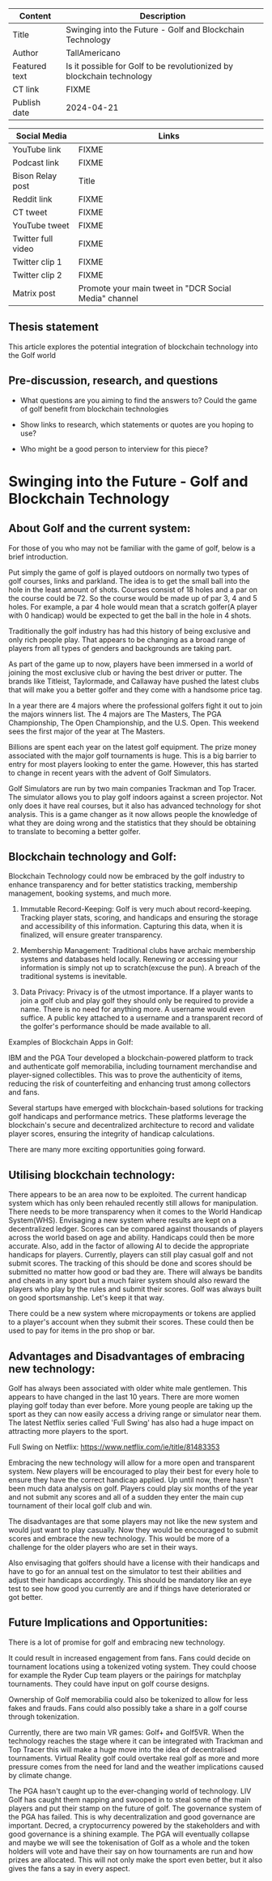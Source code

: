| Content | Description |
|---|---|
| Title               | Swinging into the Future - Golf and Blockchain Technology |
| Author              | TallAmericano |
| Featured text       | Is it possible for Golf to be revolutionized by blockchain technology |
| CT link             | FIXME |
| Publish date        | 2024-04-21 |

| Social Media | Links |
|---|---|
| YouTube link        | FIXME |
| Podcast link        | FIXME |
| Bison Relay post    | Title |
| Reddit link         | FIXME |
| CT tweet            | FIXME |
| YouTube tweet       | FIXME |
| Twitter full video  | FIXME |
| Twitter clip 1      | FIXME |
| Twitter clip 2      | FIXME |
| Matrix post         | Promote your main tweet in "DCR Social Media" channel |


## Thesis statement

This article explores the potential integration of blockchain technology into the Golf world


## Pre-discussion, research, and questions

* What questions are you aiming to find the answers to?
  Could the game of golf benefit from blockchain technologies
  
* Show links to research, which statements or quotes are you hoping to use?
  
* Who might be a good person to interview for this piece?



# Swinging into the Future - Golf and Blockchain Technology

## About Golf and the current system:

For those of you who may not be familiar with the game of golf, below is a brief introduction.

Put simply the game of golf is played outdoors on normally two types of golf courses, links and parkland. The idea is to get the small ball into the hole in the least amount of shots. Courses consist of 18 holes and a par on the course could be 72. So the course would be made up of par 3, 4 and 5 holes. For example, a par 4 hole would mean that a scratch golfer(A player with 0 handicap) would be expected to get the ball in the hole in 4 shots.

Traditionally the golf industry has had this history of being exclusive and only rich people play. That appears to be changing as a broad range of players from all types of genders and backgrounds are taking part.

As part of the game up to now, players have been immersed in a world of joining the most exclusive club or having the best driver or putter. The brands like Titleist, Taylormade, and Callaway have pushed the latest clubs that will make you a better golfer and they come with a handsome price tag.

In a year there are 4 majors where the professional golfers fight it out to join the majors winners list. The 4 majors are The Masters, The PGA Championship, The Open Championship, and the U.S. Open. This weekend sees the first major of the year at The Masters.

Billions are spent each year on the latest golf equipment. The prize money associated with the major golf tournaments is huge. This is a big barrier to entry for most players looking to enter the game. However, this has started to change in recent years with the advent of Golf Simulators.

Golf Simulators are run by two main companies Trackman and Top Tracer. The simulator allows you to play golf indoors against a screen projector. Not only does it have real courses, but it also has advanced technology for shot analysis. This is a game changer as it now allows people the knowledge of what they are doing wrong and the statistics that they should be obtaining to translate to becoming a better golfer.

## Blockchain technology and Golf:

Blockchain Technology could now be embraced by the golf industry to enhance transparency and for better statistics tracking, membership management, booking systems, and much more.

1. Immutable Record-Keeping: Golf is very much about record-keeping. Tracking player stats, scoring, and handicaps and ensuring the storage and accessibility of this information. Capturing this data, when it is finalized, will ensure greater transparency.

2. Membership Management: Traditional clubs have archaic membership systems and databases held locally. Renewing or accessing your information is simply not up to scratch(excuse the pun). A breach of the traditional systems is inevitable.

3. Data Privacy: Privacy is of the utmost importance. If a player wants to join a golf club and play golf they should only be required to provide a name. There is no need for anything more. A username would even suffice. A public key attached to a username and a transparent record of the golfer's performance should be made available to all.

Examples of Blockchain Apps in Golf:

IBM and the PGA Tour developed a blockchain-powered platform to track and authenticate golf memorabilia, including tournament merchandise and player-signed collectibles. This was to prove the authenticity of items, reducing the risk of counterfeiting and enhancing trust among collectors and fans.

Several startups have emerged with blockchain-based solutions for tracking golf handicaps and performance metrics. These platforms leverage the blockchain's secure and decentralized architecture to record and validate player scores, ensuring the integrity of handicap calculations.

There are many more exciting opportunities going forward.

## Utilising blockchain technology:

There appears to be an area now to be exploited. The current handicap system which has only been rehauled recently still allows for manipulation. There needs to be more transparency when it comes to the World Handicap System(WHS). Envisaging a new system where results are kept on a decentralized ledger. Scores can be compared against thousands of players across the world based on age and ability. Handicaps could then be more accurate. Also, add in the factor of allowing AI to decide the appropriate handicaps for players. Currently, players can still play casual golf and not submit scores. The tracking of this should be done and scores should be submitted no matter how good or bad they are. There will always be bandits and cheats in any sport but a much fairer system should also reward the players who play by the rules and submit their scores. Golf was always built on good sportsmanship. Let's keep it that way.

There could be a new system where micropayments or tokens are applied to a player's account when they submit their scores. These could then be used to pay for items in the pro shop or bar. 

## Advantages and Disadvantages of embracing new technology:

Golf has always been associated with older white male gentlemen. This appears to have changed in the last 10 years. There are more women playing golf today than ever before. More young people are taking up the sport as they can now easily access a driving range or simulator near them. The latest Netflix series called 'Full Swing' has also had a huge impact on attracting more players to the sport.

Full Swing on Netflix:
https://www.netflix.com/ie/title/81483353 

Embracing the new technology will allow for a more open and transparent system. New players will be encouraged to play their best for every hole to ensure they have the correct handicap applied. Up until now, there hasn't been much data analysis on golf. Players could play six months of the year and not submit any scores and all of a sudden they enter the main cup tournament of their local golf club and win. 

The disadvantages are that some players may not like the new system and would just want to play casually. Now they would be encouraged to submit scores and embrace the new technology. This would be more of a challenge for the older players who are set in their ways.

Also envisaging that golfers should have a license with their handicaps and have to go for an annual test on the simulator to test their abilities and adjust their handicaps accordingly. This should be mandatory like an eye test to see how good you currently are and if things have deteriorated or got better. 

## Future Implications and Opportunities:

There is a lot of promise for golf and embracing new technology.

It could result in increased engagement from fans. Fans could decide on tournament locations using a tokenized voting system. They could choose for example the Ryder Cup team players or the pairings for matchplay tournaments. They could have input on golf course designs.

Ownership of Golf memorabilia could also be tokenized to allow for less fakes and frauds. Fans could also possibly take a share in a golf course through tokenization.

Currently, there are two main VR games: Golf+ and Golf5VR. When the technology reaches the stage where it can be integrated with Trackman and Top Tracer this will make a huge move into the idea of decentralised tournaments. Virtual Reality golf could overtake real golf as more and more pressure comes from the need for land and the weather implications caused by climate change.

The PGA hasn't caught up to the ever-changing world of technology. LIV Golf has caught them napping and swooped in to steal some of the main players and put their stamp on the future of golf. The governance system of the PGA has failed. This is why decentralization and good governance are important. Decred, a cryptocurrency powered by the stakeholders and with good governance is a shining example. The PGA will eventually collapse and maybe we will see the tokenisation of Golf as a whole and the token holders will vote and have their say on how tournaments are run and how prizes are allocated. This will not only make the sport even better, but it also gives the fans a say in every aspect.

